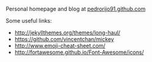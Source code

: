 Personal homepage and blog at [pedrorijo91.github.com](http://pedrorijo91.github.io)

Some useful links:
* http://jekyllthemes.org/themes/long-haul/
* https://github.com/vincentchan/mickey
* http://www.emoji-cheat-sheet.com/
* http://fortawesome.github.io/Font-Awesome/icons/
